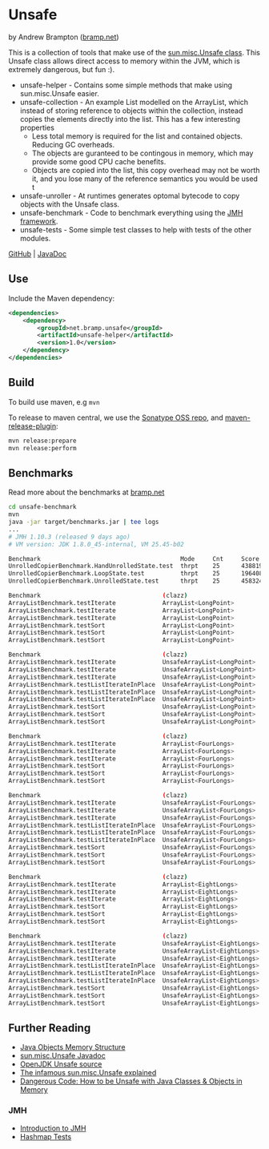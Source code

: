 # Unsafe
by Andrew Brampton ([bramp.net](https://bramp.net))

This is a collection of tools that make use of the [sun.misc.Unsafe class](http://www.docjar.com/docs/api/sun/misc/Unsafe.html).
This Unsafe class allows direct access to memory within the JVM, which is extremely dangerous, but fun :).

* unsafe-helper - Contains some simple methods that make using sun.misc.Unsafe easier.
* unsafe-collection - An example List modelled on the ArrayList, which instead of storing reference to objects within
the collection, instead copies the elements directly into the list. This has a few interesting properties
  * Less total memory is required for the list and contained objects. Reducing GC overheads.
  * The objects are guranteed to be contingous in memory, which may provide some good CPU cache benefits.
  * Objects are copied into the list, this copy overhead may not be worth it, and you lose many of the reference semantics you would be used t
* unsafe-unroller - At runtimes generates optomal bytecode to copy objects with the Unsafe class.
* unsafe-benchmark - Code to benchmark everything using the [JMH framework](http://openjdk.java.net/projects/code-tools/jmh/).
* unsafe-tests - Some simple test classes to help with tests of the other modules.

[GitHub](https://github.com/bramp/unsafe) | [JavaDoc](https://bramp.github.io/unsafe/)

## Use

Include the Maven dependency:

```xml
<dependencies>
    <dependency>
        <groupId>net.bramp.unsafe</groupId>
        <artifactId>unsafe-helper</artifactId>
        <version>1.0</version>
    </dependency>
</dependencies>
```

## Build

To build use maven, e.g ```mvn```

To release to maven central, we use the [Sonatype OSS repo](http://central.sonatype.org/pages/ossrh-guide.html), and
[maven-release-plugin](https://maven.apache.org/maven-release/maven-release-plugin/):

```bash
mvn release:prepare
mvn release:perform
```

## Benchmarks

Read more about the benchmarks at [bramp.net](https://blog.bramp.net/post/2015/08/24/unsafe-part-1-sun.misc.unsafe-helper-classes/)

```bash
cd unsafe-benchmark
mvn
java -jar target/benchmarks.jar | tee logs
...
# JMH 1.10.3 (released 9 days ago)
# VM version: JDK 1.8.0_45-internal, VM 25.45-b02

Benchmark                                       Mode     Cnt     Score          Error  Units
UnrolledCopierBenchmark.HandUnrolledState.test  thrpt    25      438819259.527  ±      14364692.101  ops/s
UnrolledCopierBenchmark.LoopState.test          thrpt    25      196408390.244  ±      2173851.339   ops/s
UnrolledCopierBenchmark.UnrolledState.test      thrpt    25      458324068.892  ±      6192069.477   ops/s

Benchmark                                  (clazz)                      (size)    Mode   Cnt    Score   Error  Units
ArrayListBenchmark.testIterate             ArrayList<LongPoint>         80000000  avgt   5      2.266   ±      0.229  s/op
ArrayListBenchmark.testIterate             ArrayList<LongPoint>         20000000  avgt   5      0.552   ±      0.019  s/op
ArrayListBenchmark.testIterate             ArrayList<LongPoint>         5000000   avgt   5      0.136   ±      0.004  s/op
ArrayListBenchmark.testSort                ArrayList<LongPoint>         80000000  avgt   5      70.310  ±      3.939  s/op
ArrayListBenchmark.testSort                ArrayList<LongPoint>         20000000  avgt   5      14.754  ±      0.541  s/op
ArrayListBenchmark.testSort                ArrayList<LongPoint>         5000000   avgt   5      3.250   ±      0.139  s/op

Benchmark                                  (clazz)                      (size)    Mode   Cnt    Score   Error  Units
ArrayListBenchmark.testIterate             UnsafeArrayList<LongPoint>   80000000  avgt   5      1.790   ±      0.030  s/op
ArrayListBenchmark.testIterate             UnsafeArrayList<LongPoint>   20000000  avgt   5      0.449   ±      0.016  s/op
ArrayListBenchmark.testIterate             UnsafeArrayList<LongPoint>   5000000   avgt   5      0.112   ±      0.001  s/op
ArrayListBenchmark.testListIterateInPlace  UnsafeArrayList<LongPoint>   80000000  avgt   5      0.442   ±      0.023  s/op
ArrayListBenchmark.testListIterateInPlace  UnsafeArrayList<LongPoint>   20000000  avgt   5      0.110   ±      0.003  s/op
ArrayListBenchmark.testListIterateInPlace  UnsafeArrayList<LongPoint>   5000000   avgt   5      0.028   ±      0.002  s/op
ArrayListBenchmark.testSort                UnsafeArrayList<LongPoint>   80000000  avgt   5      18.690  ±      3.158  s/op
ArrayListBenchmark.testSort                UnsafeArrayList<LongPoint>   20000000  avgt   5      3.414   ±      0.034  s/op
ArrayListBenchmark.testSort                UnsafeArrayList<LongPoint>   5000000   avgt   5      0.682   ±      0.014  s/op

Benchmark                                  (clazz)                      (size)    Mode   Cnt    Score   Error  Units
ArrayListBenchmark.testIterate             ArrayList<FourLongs>         80000000  avgt   5      2.277   ±      0.211  s/op
ArrayListBenchmark.testIterate             ArrayList<FourLongs>         20000000  avgt   5      0.557   ±      0.023  s/op
ArrayListBenchmark.testIterate             ArrayList<FourLongs>         5000000   avgt   5      0.140   ±      0.007  s/op
ArrayListBenchmark.testSort                ArrayList<FourLongs>         80000000  avgt   5      79.673  ±      6.119  s/op
ArrayListBenchmark.testSort                ArrayList<FourLongs>         20000000  avgt   5      16.705  ±      1.353  s/op
ArrayListBenchmark.testSort                ArrayList<FourLongs>         5000000   avgt   5      3.673   ±      0.156  s/op

Benchmark                                  (clazz)                      (size)    Mode   Cnt    Score   Error  Units
ArrayListBenchmark.testIterate             UnsafeArrayList<FourLongs>   80000000  avgt   5      2.126   ±      0.019  s/op
ArrayListBenchmark.testIterate             UnsafeArrayList<FourLongs>   20000000  avgt   5      0.533   ±      0.004  s/op
ArrayListBenchmark.testIterate             UnsafeArrayList<FourLongs>   5000000   avgt   5      0.133   ±      0.002  s/op
ArrayListBenchmark.testListIterateInPlace  UnsafeArrayList<FourLongs>   80000000  avgt   5      0.648   ±      0.019  s/op
ArrayListBenchmark.testListIterateInPlace  UnsafeArrayList<FourLongs>   20000000  avgt   5      0.163   ±      0.005  s/op
ArrayListBenchmark.testListIterateInPlace  UnsafeArrayList<FourLongs>   5000000   avgt   5      0.040   ±      0.006  s/op
ArrayListBenchmark.testSort                UnsafeArrayList<FourLongs>   80000000  avgt   5      24.822  ±      0.790  s/op
ArrayListBenchmark.testSort                UnsafeArrayList<FourLongs>   20000000  avgt   5      4.843   ±      0.075  s/op
ArrayListBenchmark.testSort                UnsafeArrayList<FourLongs>   5000000   avgt   5      1.020   ±      0.017  s/op

Benchmark                                  (clazz)                      (size)    Mode   Cnt    Score   Error  Units
ArrayListBenchmark.testIterate             ArrayList<EightLongs>        80000000  avgt   5      2.792   ±      0.072  s/op
ArrayListBenchmark.testIterate             ArrayList<EightLongs>        20000000  avgt   5      0.564   ±      0.022  s/op
ArrayListBenchmark.testIterate             ArrayList<EightLongs>        5000000   avgt   5      0.138   ±      0.007  s/op
ArrayListBenchmark.testSort                ArrayList<EightLongs>        80000000  avgt   5      97.687  ±      4.860  s/op
ArrayListBenchmark.testSort                ArrayList<EightLongs>        20000000  avgt   5      20.084  ±      1.124  s/op
ArrayListBenchmark.testSort                ArrayList<EightLongs>        5000000   avgt   5      4.474   ±      0.248  s/op

Benchmark                                  (clazz)                      (size)    Mode   Cnt    Score   Error  Units
ArrayListBenchmark.testIterate             UnsafeArrayList<EightLongs>  80000000  avgt   5      2.672   ±      0.322  s/op
ArrayListBenchmark.testIterate             UnsafeArrayList<EightLongs>  20000000  avgt   5      0.688   ±      0.014  s/op
ArrayListBenchmark.testIterate             UnsafeArrayList<EightLongs>  5000000   avgt   5      0.171   ±      0.003  s/op
ArrayListBenchmark.testListIterateInPlace  UnsafeArrayList<EightLongs>  80000000  avgt   5      0.941   ±      0.032  s/op
ArrayListBenchmark.testListIterateInPlace  UnsafeArrayList<EightLongs>  20000000  avgt   5      0.236   ±      0.008  s/op
ArrayListBenchmark.testListIterateInPlace  UnsafeArrayList<EightLongs>  5000000   avgt   5      0.058   ±      0.002  s/op
ArrayListBenchmark.testSort                UnsafeArrayList<EightLongs>  80000000  avgt   5      40.697  ±      0.743  s/op
ArrayListBenchmark.testSort                UnsafeArrayList<EightLongs>  20000000  avgt   5      7.608   ±      0.267  s/op
ArrayListBenchmark.testSort                UnsafeArrayList<EightLongs>  5000000   avgt   5      1.729   ±      0.101  s/op
```

## Further Reading
* [Java Objects Memory Structure](http://www.codeinstructions.com/2008/12/java-objects-memory-structure.html)
* [sun.misc.Unsafe Javadoc](http://www.docjar.com/docs/api/sun/misc/Unsafe.html)
* [OpenJDK Unsafe source](http://hg.openjdk.java.net/jdk7/jdk7/jdk/file/9b8c96f96a0f/src/share/classes/sun/misc/Unsafe.java)
* [The infamous sun.misc.Unsafe explained](http://mydailyjava.blogspot.com/2013/12/sunmiscunsafe.html)
* [Dangerous Code: How to be Unsafe with Java Classes & Objects in Memory](https://zeroturnaround.com/rebellabs/dangerous-code-how-to-be-unsafe-with-java-classes-objects-in-memory/)

### JMH
* [Introduction to JMH](http://java-performance.info/jmh/)
* [Hashmap Tests](https://github.com/mikvor/hashmapTest/blob/master/src/main/java/tests/MapTestRunner.java)
